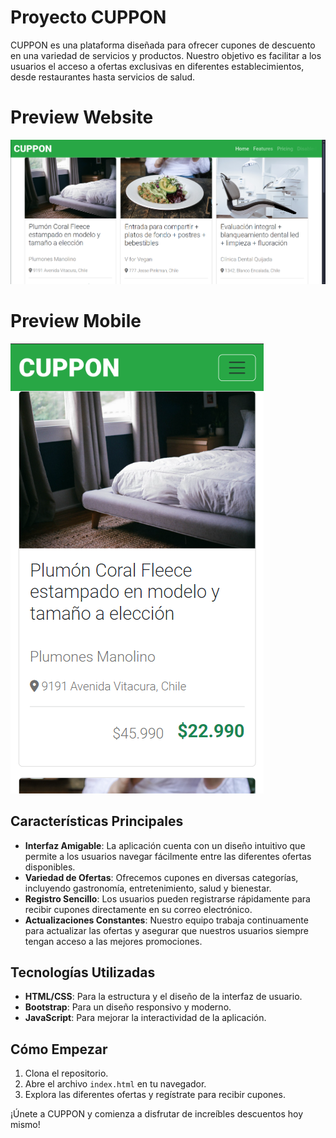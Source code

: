 # Proyecto CUPPON

CUPPON es una plataforma diseñada para ofrecer cupones de descuento en una variedad de servicios y productos. Nuestro objetivo es facilitar a los usuarios el acceso a ofertas exclusivas en diferentes establecimientos, desde restaurantes hasta servicios de salud.
# Preview Website
![Vista previa de la página](/assets/img/preview%20pagina.png)

# Preview Mobile
![Vista previa de la página](/assets/img/preview-mobile.png)


## Características Principales

- **Interfaz Amigable**: La aplicación cuenta con un diseño intuitivo que permite a los usuarios navegar fácilmente entre las diferentes ofertas disponibles.
- **Variedad de Ofertas**: Ofrecemos cupones en diversas categorías, incluyendo gastronomía, entretenimiento, salud y bienestar.
- **Registro Sencillo**: Los usuarios pueden registrarse rápidamente para recibir cupones directamente en su correo electrónico.
- **Actualizaciones Constantes**: Nuestro equipo trabaja continuamente para actualizar las ofertas y asegurar que nuestros usuarios siempre tengan acceso a las mejores promociones.

## Tecnologías Utilizadas

- **HTML/CSS**: Para la estructura y el diseño de la interfaz de usuario.
- **Bootstrap**: Para un diseño responsivo y moderno.
- **JavaScript**: Para mejorar la interactividad de la aplicación.

## Cómo Empezar

1. Clona el repositorio.
2. Abre el archivo `index.html` en tu navegador.
3. Explora las diferentes ofertas y regístrate para recibir cupones.

¡Únete a CUPPON y comienza a disfrutar de increíbles descuentos hoy mismo!
